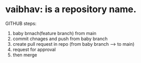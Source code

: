 # vaibhav: is a repository name.

GITHUB steps:

1. baby brnach(feature branch) from main
2. commit chnages and push from baby branch
3. create pull request in repo (from baby branch --> to main)
4. request for approval
4. then merge 